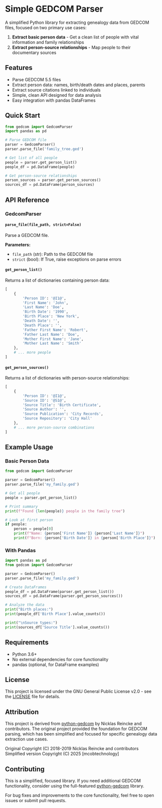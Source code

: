 # Simple GEDCOM Parser

A simplified Python library for extracting genealogy data from GEDCOM files, focused on two primary use cases:

1. **Extract basic person data** - Get a clean list of people with vital information and family relationships
2. **Extract person-source relationships** - Map people to their documentary sources

## Features

- Parse GEDCOM 5.5 files
- Extract person data: names, birth/death dates and places, parents
- Extract source citations linked to individuals
- Simple, clean API designed for data analysis
- Easy integration with pandas DataFrames


## Quick Start

```python
from gedcom import GedcomParser
import pandas as pd

# Parse GEDCOM file
parser = GedcomParser()
parser.parse_file('family_tree.ged')

# Get list of all people
people = parser.get_person_list()
people_df = pd.DataFrame(people)

# Get person-source relationships
person_sources = parser.get_person_sources()
sources_df = pd.DataFrame(person_sources)
```

## API Reference

### GedcomParser

#### `parse_file(file_path, strict=False)`
Parse a GEDCOM file.

**Parameters:**
- `file_path` (str): Path to the GEDCOM file
- `strict` (bool): If True, raise exceptions on parse errors

#### `get_person_list()`
Returns a list of dictionaries containing person data:

```python
[
    {
        'Person ID': '@I1@',
        'First Name': 'John',
        'Last Name': 'Doe',
        'Birth Date': '1990',
        'Birth Place': 'New York',
        'Death Date': '',
        'Death Place': '',
        'Father First Name': 'Robert',
        'Father Last Name': 'Doe',
        'Mother First Name': 'Jane',
        'Mother Last Name': 'Smith'
    },
    # ... more people
]
```

#### `get_person_sources()`
Returns a list of dictionaries with person-source relationships:

```python
[
    {
        'Person ID': '@I1@',
        'Source ID': '@S1@',
        'Source Title': 'Birth Certificate',
        'Source Author': '',
        'Source Publication': 'City Records',
        'Source Repository': 'City Hall'
    },
    # ... more person-source combinations
]
```

## Example Usage

### Basic Person Data

```python
from gedcom import GedcomParser

parser = GedcomParser()
parser.parse_file('my_family.ged')

# Get all people
people = parser.get_person_list()

# Print summary
print(f"Found {len(people)} people in the family tree")

# Look at first person
if people:
    person = people[0]
    print(f"Name: {person['First Name']} {person['Last Name']}")
    print(f"Born: {person['Birth Date']} in {person['Birth Place']}")
```

### With Pandas

```python
import pandas as pd
from gedcom import GedcomParser

parser = GedcomParser()
parser.parse_file('my_family.ged')

# Create DataFrames
people_df = pd.DataFrame(parser.get_person_list())
sources_df = pd.DataFrame(parser.get_person_sources())

# Analyze the data
print("Birth places:")
print(people_df['Birth Place'].value_counts())

print("\nSource types:")
print(sources_df['Source Title'].value_counts())
```

## Requirements

- Python 3.6+
- No external dependencies for core functionality
- pandas (optional, for DataFrame examples)

## License

This project is licensed under the GNU General Public License v2.0 - see the [LICENSE](LICENSE) file for details.

## Attribution

This project is derived from [python-gedcom](https://github.com/nickreynke/python-gedcom) by Nicklas Reincke and contributors. The original project provided the foundation for GEDCOM parsing, which has been simplified and focused for specific genealogy data extraction use cases.

Original Copyright (C) 2018-2019 Nicklas Reincke and contributors  
Simplified version Copyright (C) 2025 [mcobtechnology]

## Contributing

This is a simplified, focused library. If you need additional GEDCOM functionality, consider using the full-featured [python-gedcom](https://github.com/nickreynke/python-gedcom) library.

For bug fixes and improvements to the core functionality, feel free to open issues or submit pull requests.